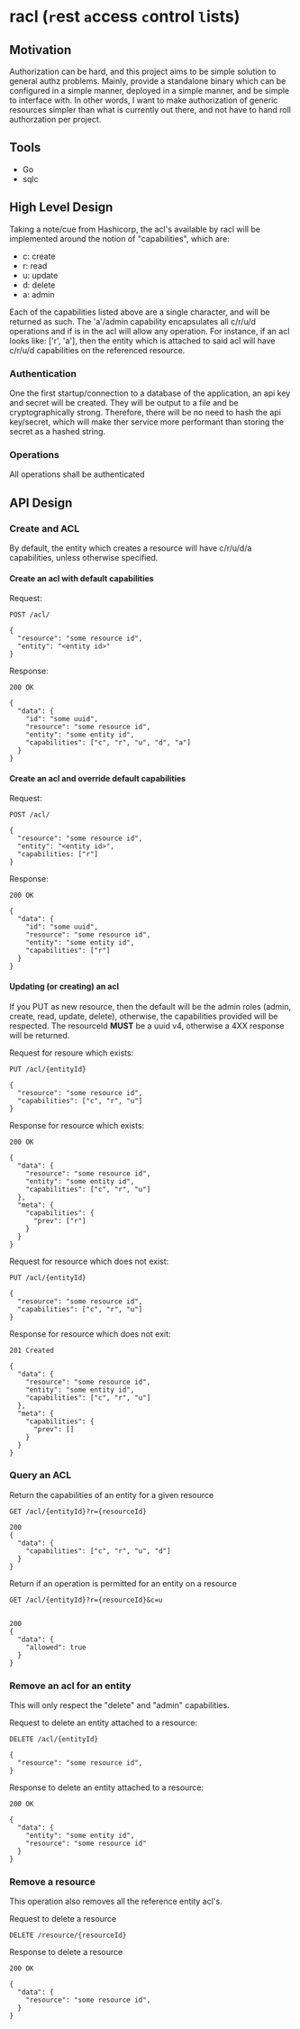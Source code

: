 # racl (`r`est `a`ccess `c`ontrol `l`ists)

## Motivation
Authorization can be hard, and this project aims to be simple solution to general
authz problems. Mainly, provide a standalone binary which can be configured in a
simple manner, deployed in a simple manner, and be simple to interface with. In other
words, I want to make authorization of generic resources simpler than what is currently
out there, and not have to hand roll authorzation per project.

## Tools
- Go
- sqlc

## High Level Design
Taking a note/cue from Hashicorp, the acl's available by racl will be implemented
around the notion of "capabilities", which are:

- c: create
- r: read
- u: update
- d: delete
- a: admin

Each of the capabilities listed above are a single character, and will be returned
as such. The 'a'/admin capability encapsulates all c/r/u/d operations and if is in
the acl will allow any operation. For instance, if an acl looks like: ['r', 'a'], then
the entity which is attached to said acl will have c/r/u/d capabilities on the
referenced resource.

### Authentication
One the first startup/connection to a database of the application, an api key and secret
will be created. They will be output to a file and be cryptographically strong. Therefore,
there will be no need to hash the api key/secret, which will make ther service more
performant than storing the secret as a hashed string.

### Operations
All operations shall be authenticated 

## API Design

### Create and ACL
By default, the entity which creates a resource will have c/r/u/d/a capabilities,
unless otherwise specified.

#### Create an acl with default capabilities
Request:
```
POST /acl/

{
  "resource": "some resource id",
  "entity": "<entity id>"
}
```

Response:
```
200 OK

{
  "data": {
    "id": "some uuid",
    "resource": "some resource id",
    "entity": "some entity id",
    "capabilities": ["c", "r", "u", "d", "a"]
  }
}
```

#### Create an acl and override default capabilities
Request:
```
POST /acl/

{
  "resource": "some resource id",
  "entity": "<entity id>",
  "capabilities: ["r"]
}
```

Response:
```
200 OK

{
  "data": {
    "id": "some uuid",
    "resource": "some resource id",
    "entity": "some entity id",
    "capabilities": ["r"]
  }
}
```

#### Updating (or creating) an acl

If you PUT as new resource, then the default will be the admin
roles (admin, create, read, update, delete), otherwise,
the capabilities provided will be respected. The resourceId __MUST__ be
a uuid v4, otherwise a 4XX response will be returned.

Request for resoure which exists:
```
PUT /acl/{entityId}

{
  "resource": "some resource id",
  "capabilities": ["c", "r", "u"]
}
```

Response for resource which exists:
```
200 OK

{
  "data": {
    "resource": "some resource id",
    "entity": "some entity id",
    "capabilities": ["c", "r", "u"]
  },
  "meta": {
    "capabilities": {
      "prev": ["r"]
    }
  }
}
```

Request for resource which does not exist:
```
PUT /acl/{entityId}

{
  "resource": "some resource id",
  "capabilities": ["c", "r", "u"]
}
```

Response for resource which does not exit:
```
201 Created

{
  "data": {
    "resource": "some resource id",
    "entity": "some entity id",
    "capabilities": ["c", "r", "u"]
  },
  "meta": {
    "capabilities": {
      "prev": []
    }
  }
}
```

### Query an ACL
Return the capabilities of an entity for a given resource
```
GET /acl/{entityId}?r={resourceId}

200
{
  "data": {
    "capabilities": ["c", "r", "u", "d"]
  }
}
```

Return if an operation is permitted for an entity on a resource
```
GET /acl/{entityId}?r={resourceId}&c=u


200
{
  "data": {
    "allowed": true
  }
}  
```

### Remove an acl for an entity
This will only respect the "delete" and "admin" capabilities.

Request to delete an entity attached to a resource:
```
DELETE /acl/{entityId}

{
  "resource": "some resource id",
}
```

Response to delete an entity attached to a resource:
```
200 OK

{
  "data": {
    "entity": "some entity id",
    "resource": "some resource id"
  }
}
```

### Remove a resource
This operation also removes all the reference entity acl's.

Request to delete a resource
```
DELETE /resource/{resourceId}
```

Response to delete a resource
```
200 OK

{
  "data": {
    "resource": "some resource id",
  }
}
```


